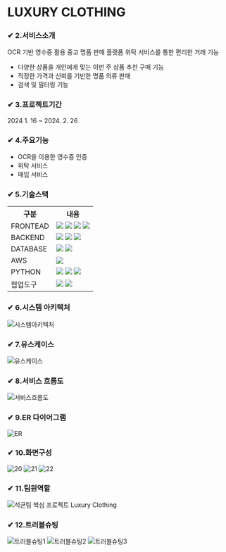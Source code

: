 # LUXURY CLOTHING

### ✔ 2.서비스소개 
OCR 기반 영수증 활용 중고 명품 판매 플랫폼
위탁 서비스를 통한 편리한 거래 기능
- 다양한 상품을 개인에게 맞는 이번 주 상품 추천 구매 기능
- 적정한 가격과 신뢰를 기반한 명품 의류 판매
- 검색 및 필터링 기능  

### ✔ 3.프로젝트기간
2024 1. 16 ~ 2024. 2. 26

### ✔ 4.주요기능
- OCR을 이용한 영수증 인증
- 위탁 서비스
- 매입 서비스

### ✔ 5.기술스택
<table>
    <tr>
        <th>구분</th>
        <th>내용</th>
    </tr>
     <tr>
        <td>FRONTEAD</td>
        <td>
             <img src="https://img.shields.io/badge/HTML-E34F26?style=for-the-badge&logo=HTML5&logoColor=white"/>
            <img src="https://img.shields.io/badge/CSS-1572B6?style=for-the-badge&logo=CSS3&logoColor=white"/>
            <img src="https://img.shields.io/badge/JS-F7DF1E?style=for-the-badge&logo=JS&logoColor=white"/>
            <img src="https://img.shields.io/badge/jquery-2C2255?style=for-the-badge&logo=jquery&logoColor=white"/>
        </td>
    </tr>
     <tr>
        <td>BACKEND</td>
        <td>
        <img src="https://img.shields.io/badge/Java-007396?style=for-the-badge&logo=java&logoColor=white"/>
            <img src="https://img.shields.io/badge/BootStrap-7952B3?style=for-the-badge&logo=BootStrap&logoColor=white"/>
            <img src="https://img.shields.io/badge/eclipse-2C2255?style=for-the-badge&logo=eclipse&logoColor=white"/>
        </td>
    </tr>
     <tr>
        <td>DATABASE</td>
        <td>
           <img src="https://img.shields.io/badge/Oracle 11g-F80000?style=for-the-badge&logo=Oracle&logoColor=white"/> 
           <img src="https://img.shields.io/badge/MyBatis-1D2D35?style=for-the-badge&logo=MyBatis&logoColor=white"/>
        </td>
    </tr>
     <tr>
        <td>AWS</td>
        <td>
            <img src="https://img.shields.io/badge/Apache Tomcat 9.0-D22128?style=for-the-badge&logo=Apache Tomcat&logoColor=white"/>
        </td>
    </tr>
     <tr>
        <td>PYTHON</td>
        <td>
            <img src="https://img.shields.io/badge/python-3776AB?style=for-the-badge&logo=python&logoColor=white"/>
            <img src="https://img.shields.io/badge/pandas-150458?style=for-the-badge&logo=numpy&logoColor=white"/>
            <img src="https://img.shields.io/badge/numpy-013243?style=for-the-badge&logo=numpy&logoColor=white"/>
        </td>
    </tr>
    <tr>
        <td>협업도구</td>
        <td>
            <img src="https://img.shields.io/badge/Git-F05032?style=for-the-badge&logo=Git&logoColor=white"/> 
            <img src="https://img.shields.io/badge/GitHub-181717?style=for-the-badge&logo=GitHub&logoColor=white"/>
        </td>
    </tr>
</table>


### ✔ 6.시스템 아키텍처
![시스템아키텍처](https://github.com/2024-SMHRD-IS-CLOUD-2/LuxuryClothing/assets/158141404/5fd6d43d-4c7d-4530-946c-d0b718e3025e)


### ✔ 7.유스케이스
![유스케이스](https://github.com/2024-SMHRD-IS-CLOUD-2/LuxuryClothing/assets/158141404/ed0d9f4e-a9e7-418b-863f-dacabc849bf4)


### ✔ 8.서비스 흐름도
![서비스흐름도](https://github.com/2024-SMHRD-IS-CLOUD-2/LuxuryClothing/assets/158141404/daa73d91-413b-43e8-9c93-1a1fa77dc5f3)


### ✔ 9.ER 다이어그램
![ER](https://github.com/2024-SMHRD-IS-CLOUD-2/LuxuryClothing/assets/158141404/68eebc96-0b88-4fc5-b248-1a8b19f6e3c9)


### ✔ 10.화면구성
![20](https://github.com/2024-SMHRD-IS-CLOUD-2/LuxuryClothing/assets/158141404/c8cd5041-44b8-43cf-a81c-755c3250d0a2)
![21](https://github.com/2024-SMHRD-IS-CLOUD-2/LuxuryClothing/assets/158141404/64a8e335-b754-4a01-a346-7bb2faf57e07)
![22](https://github.com/2024-SMHRD-IS-CLOUD-2/LuxuryClothing/assets/158141404/235e621b-4b24-470d-afe1-ba91ec07bd3f)

### ✔ 11.팀원역할
![석균팀 핵심 프로젝트 Luxury Clothing](https://github.com/2024-SMHRD-IS-CLOUD-2/LuxuryClothing/assets/158141404/a995d467-f1cf-4ff5-99c8-71453502bd17)


### ✔ 12.트러블슈팅
![트러블슈팅1](https://github.com/2024-SMHRD-IS-CLOUD-2/LuxuryClothing/assets/158141404/4d4fa080-34a2-455b-acb7-fc2fcfb91772)
![트러블슈팅2](https://github.com/2024-SMHRD-IS-CLOUD-2/LuxuryClothing/assets/158141404/c94544c4-92c2-4422-85a3-d9bd473da49a)
![트러블슈팅3](https://github.com/2024-SMHRD-IS-CLOUD-2/LuxuryClothing/assets/158141404/1e0d780b-fef5-4975-8207-14a3ec5f521e)

